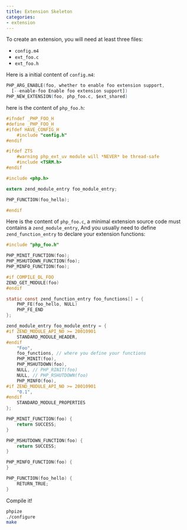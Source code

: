 ```yaml
---
title: Extension Skeleton
categories:
- extension
---
```

To create an extension, you will need at least three files:

- `config.m4`
- `ext_foo.c`
- `ext_foo.h`

Here is a initial content of `config.m4`:

~~~m4
PHP_ARG_ENABLE(foo, whether to enable foo extension support,
  [--enable-foo Enable foo extension support])
PHP_NEW_EXTENSION(foo, php_foo.c, $ext_shared)
~~~


here is the content of `php_foo.h`:

~~~c
#ifndef _PHP_FOO_H
#define _PHP_FOO_H
#ifdef HAVE_CONFIG_H
    #include "config.h"
#endif

#ifdef ZTS
    #warning php_ext_uv module will *NEVER* be thread-safe
    #include <TSRM.h>
#endif

#include <php.h>

extern zend_module_entry foo_module_entry;

PHP_FUNCTION(foo_hello);

#endif
~~~

Here is the content of `php_foo.c`, a minimal extension source code must contains a `zend_module_entry`,
And you usually need to define `zend_function_entry` to declare your extension functions:

~~~c
#include "php_foo.h"

PHP_MINIT_FUNCTION(foo);
PHP_MSHUTDOWN_FUNCTION(foo);
PHP_MINFO_FUNCTION(foo);

#if COMPILE_DL_FOO
ZEND_GET_MODULE(foo)
#endif

static const zend_function_entry foo_functions[] = {
    PHP_FE(foo_hello, NULL)
    PHP_FE_END
};

zend_module_entry foo_module_entry = {
#if ZEND_MODULE_API_NO >= 20010901
    STANDARD_MODULE_HEADER,
#endif
    "Foo",
    foo_functions, // where you define your functions
    PHP_MINIT(foo),
    PHP_MSHUTDOWN(foo),
    NULL, // PHP_RINIT(foo)
    NULL, // PHP_RSHUTDOWN(foo)
    PHP_MINFO(foo),
#if ZEND_MODULE_API_NO >= 20010901
    "0.1",
#endif
    STANDARD_MODULE_PROPERTIES
};

PHP_MINIT_FUNCTION(foo) {
    return SUCCESS;
}

PHP_MSHUTDOWN_FUNCTION(foo) {
    return SUCCESS;
}

PHP_MINFO_FUNCTION(foo) {
}

PHP_FUNCTION(foo_hello) {
    RETURN_TRUE;
}

~~~

Compile it!

~~~sh
phpize
./configure
make
~~~


